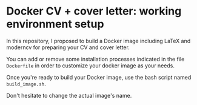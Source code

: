 # Docker CV + cover letter: working environment setup 

In this repository, I proposed to build a Docker image including LaTeX and moderncv for preparing your CV and cover letter.

You can add or remove some installation processes indicated in the file ``Dockerfile`` in order to customize your docker image as your needs.

Once you're ready to build your Docker image, use the bash script named ``build_image.sh``.

Don't hesitate to change the actual image's name. 
